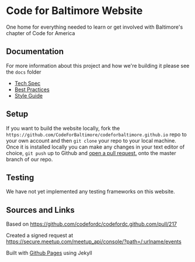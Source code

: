 


# Code for Baltimore Website
One home for everything needed to learn or get involved with Baltimore's chapter of Code for America

## Documentation
For more information about this project and how we're building it please see the `docs` folder 
* [Tech Spec](/docs/Tech_Spec.md) 
* [Best Practices](/docs/Best_Practices.md) 
* [Style Guide](/style_guide.html)

## Setup
If you want to build the website locally, fork the `https://github.com/CodeForBaltimore/codeforbaltimore.github.io` repo to your own account and then `git clone` your repo to your local machine. Once it is installed locally you can make any changes in your text editor of choice, `git push` up to Github and [open a pull request.](https://github.com/CodeForBaltimore/codeforbaltimore.github.io/pulls) onto the master branch of our repo.

## Testing
We have not yet implemented any testing frameworks on this website.

## Sources and Links
Based on https://github.com/codefordc/codefordc.github.com/pull/217

Created a signed request at https://secure.meetup.com/meetup_api/console/?path=/:urlname/events

Built with [Github Pages](https://pages.github.com/) using Jekyll
